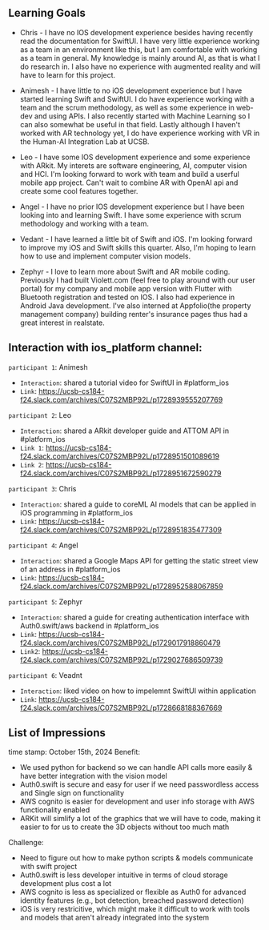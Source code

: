 ## Learning Goals
- Chris - I have no IOS development experience besides having recently read the documentation for SwiftUI. I have very little experience working as a team in an environment like this, but I am comfortable with working as a team in general. My knowledge is mainly around AI, as that is what I do research in. I also have no experience with augmented reality and will have to learn for this project. 

- Animesh - I have little to no iOS development experience but I have started learning Swift and SwiftUI. I do have experience working with a team and the scrum methodology, as well as some experience in web-dev and using APIs. I also recently started with Machine Learning so I can also somewhat be useful in that field. Lastly although I haven't worked with AR technology yet, I do have experience working with VR in the Human-AI Integration Lab at UCSB.

- Leo - I have some IOS development experience and some experience with ARkit. My interets are software engineering, AI, computer vision and HCI. I'm looking forward to work with team and build a userful mobile app project. Can't wait to combine AR with OpenAI api and create some cool features together.

- Angel - I have no prior IOS development experience but I have been looking into and learning Swift. I have some experience with scrum methodology and working with a team.

- Vedant - I have learned a little bit of Swift and iOS. I'm looking forward to improve my iOS and Swift skills this quarter. Also, I'm hoping to learn how to use and implement computer vision models.

- Zephyr - I love to learn more about Swift and AR mobile coding. Previously I had built Violett.com (feel free to play around with our user portal) for my company and mobile app version with Flutter with Bluetooth registration and tested on IOS. I also had experience in Android Java development. I've also interned at Appfolio(the property management company) building renter's insurance pages thus had a great interest in realstate.

## Interaction with ios_platform channel:

`participant 1`: Animesh 
- `Interaction`: shared a tutorial video for SwiftUI in #platform_ios 
- `Link`: https://ucsb-cs184-f24.slack.com/archives/C07S2MBP92L/p1728939555207769

`participant 2`: Leo 
- `Interaction`: shared a ARkit developer guide and ATTOM API in #platform_ios
- `Link 1`: https://ucsb-cs184-f24.slack.com/archives/C07S2MBP92L/p1728951501089619
- `Link 2`: https://ucsb-cs184-f24.slack.com/archives/C07S2MBP92L/p1728951672590279

`participant 3`: Chris 
- `Interaction`: shared a guide to coreML AI models that can be applied in iOS programming in #platform_ios
- `Link`: https://ucsb-cs184-f24.slack.com/archives/C07S2MBP92L/p1728951835477309

`participant 4`: Angel 
- `Interaction`: shared a Google Maps API for getting the static street view of an address in #platform_ios
- `Link`: https://ucsb-cs184-f24.slack.com/archives/C07S2MBP92L/p1728952588067859

`participant 5`: Zephyr
- `Interaction`: shared a guide for creating authentication interface with Auth0.swift/aws backend in #platform_ios
- `Link`: https://ucsb-cs184-f24.slack.com/archives/C07S2MBP92L/p1729017918860479
- `Link2`: https://ucsb-cs184-f24.slack.com/archives/C07S2MBP92L/p1729027686509739

`participant 6`: Veadnt
- `Interaction`: liked video on how to impelemnt SwiftUI within application
- `Link`: https://ucsb-cs184-f24.slack.com/archives/C07S2MBP92L/p1728668188367669


## List of Impressions
time stamp: October 15th, 2024
 Benefit: 
 - We used python for backend so we can handle API calls more easily & have better integration with the vision model
 - Auth0.swift is secure and easy for user if we need passwordless access and Single sign on functionality
 - AWS cognito is easier for development and user info storage with AWS functionality enabled
 - ARKit will simlify a lot of the graphics that we will have to code, making it easier to for us to create the 3D objects without too much math

Challenge:
- Need to figure out how to make python scripts & models communicate with swift project
- Auth0.swift is less developer intuitive in terms of cloud storage development plus cost a lot
 - AWS cognito is less as specialized or flexible as Auth0 for advanced identity features (e.g., bot detection, breached password detection)
 - iOS is very restricitive, which might make it difficult to work with tools and models that aren't already integrated into the system


